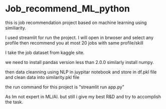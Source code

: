 # Job_recommend_ML_python
this is job recommendation project based on machine learning using similiarity.

I used streamlit for run the project.
I will open in brwoser and select any profile then recommend you at most 20 jobs with same profile/skill

I take the job dataset from kaggle site.

we need to install pandas version less than 2.0.0
similarly install numpy.

then data cleanning using NLP in juypitar notebook
and store in df.pkl file and clean data into similarity.pkl file

the run command for this project is "streamlit run app.py"

As Im not expert in ML/AI. but still i give my best R&D and try to accomplish the task.



